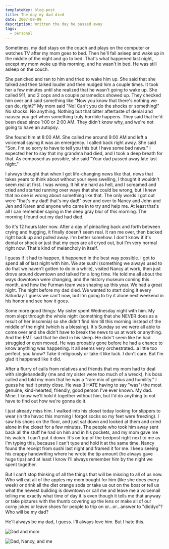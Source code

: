 ```yaml
---
templateKey: blog-post
title: The day my dad died
date: 2007-09-09
description: Written the day he passed away
tags:
  - personal
---
```


Sometimes, my dad stays on the couch and plays on the computer or watches TV after my mom goes to bed. Then he'll fall asleep and wake up in the middle of the night and go to bed. That's what happened last night, except my mom woke up this morning, and he wasn't in bed. He was still asleep on the couch. 

She panicked and ran to him and tried to wake him up. She said that she talked and then talked louder and then nudged him a couple times. It took her a few minutes until she realized that he wasn't going to wake up. She called 911, and 2 cops and a couple paramedics showed up. They checked him over and said something like "Now you know that there's nothing we can do, right?" My mom said "No! Can't you do the shocks or something!" No shocks. No anything. Nothing but that bitter aftertaste of denial and nausea you get when something truly horrible happens. They said that he'd been dead since 1:00 or 2:00 AM. They didn't know why, and we're not going to have an autopsy. 

She found him at 8:00 AM. She called me around 9:00 AM and left a voicemail saying it was an emergency. I called back right away. She said "Son, I'm so sorry to have to tell you this but I have some bad news." I expected her to say that my grandma had died, and I took a deep breath for that. As composed as possible, she said "Your dad passed away late last night." 

I always thought that when I got life-changing news like that, news that takes years to think about without your eyes swelling, I thought it wouldn't seem real at first. I was wrong. It hit me hard as hell, and I screamed and cried and started running over ways that she could be wrong, but I knew that no one is wrong about something like that. The only words I got out were "that's my dad! that's my dad!" over and over to Nancy and John and Jen and Karen and anyone who came in to try and help me. At least that's all I can remember saying in the deep gray blur of this morning. The morning I found out my dad had died.

So it's 12 hours later now. After a day of pinballing back and forth between crying and hugging, it finally doesn't seem real. It ran me over, then backed right back up and pulled away. I'm better somehow. I don't know if it's denial or shock or just that my eyes are all cryed out, but I'm very normal right now. That's kind of melancholy in itself.

I guess if it had to happen, it happened in the best way possible. I got to spend all of last night with him. We ate sushi (something we always used to do that we haven't gotten to do in a while), visited Nancy at work, then just drove around downtown and talked for a long time. He told me all about the ways downtown were changing, and the history museum coming this month, and how the Furman team was shaping up this year. We had a great night. The night before my dad died. We wanted to start doing it every Saturday. I guess we can't now, but I'm going to try it alone next weekend in his honor and see how it goes.

Some more good things: My sister spent Wednesday night with him. My mom slept through the whole night (something that she NEVER does as a result of her insomnia) so she didn't find him till this morning instead of the middle of the night (which is a blessing). It's Sunday so we were all able to come over and she didn't have to break the news to us at work or anything. And the EMT said that he died in his sleep. He didn't seem like he had struggled or even moved. He was probably gone before he had a chance to know anything was happening. It all seems very orchestrated...a little too perfect, you know? Take it religiously or take it like luck. I don't care. But I'm glad it happened like it did.

After a flurry of calls from relatives and friends that my mom had to deal with singlehandedly (me and my sister were too much of a wreck), his boss called and told my mom that he was a "rare mix of genius and humility." I guess he had it pretty close. He was (I HATE having to say "was") the most genuine, kind-hearted, friendly, good person I've ever known. My dad. Mine. I know we'll hold it together without him, but I'd do anything to not have to find out how we're gonna do it.

I just already miss him. I walked into his closet today looking for slippers to wear (in the havoc this morning I forgot socks so my feet were freezing). I saw his shoes on the floor, and just sat down and looked at them and cried alone in the closet for a few minutes. The people who took him away sent back all the stuff he had on him and in his pockets, and my mom gave me his watch. I can't put it down. It's on top of the bedpost right next to me as I'm typing this, because I can't type and hold it at the same time. Nancy found the receipt from sushi last night and framed it for me. I keep seeing his crappy handwriting where he wrote the tip amount (he always gave huge tips) and at least I know I'll always remember him by the night we spent together.

But I can't stop thinking of all the things that will be missing to all of us now. Who will eat all of the apples my mom bought for him (like she does every week) or drink all the diet orange soda or take us out on the boat or tell us what the newest building is downtown or call me and leave me a voicemail telling me exactly what time of day it is even though it tells me that anyway or take pictures with the thumb covering up the lens or make all of our corny jokes or leave shoes for people to trip on or...or...answer to "diddyo"? Who will be my dad? 

He'll always be my dad, I guess. I'll always love him. But I hate this.

![Dad and mom](/img/dad1.jpg)

![Dad, Nancy, and me](/img/dad2.jpg)
